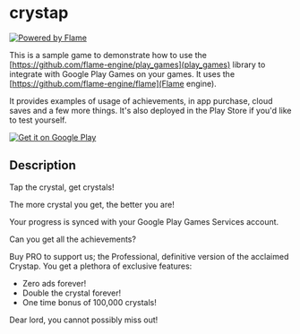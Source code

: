 # crystap

[![Powered by Flame](https://img.shields.io/badge/Powered%20by-%F0%9F%94%A5-orange.svg?style=for-the-badge)](https://flame-engine.org)

This is a sample game to demonstrate how to use the [https://github.com/flame-engine/play_games](play_games) library to integrate with Google Play Games on your games. It uses the [https://github.com/flame-engine/flame](Flame engine).

It provides examples of usage of achievements, in app purchase, cloud saves and a few more things. It's also deployed in the Play Store if you'd like to test yourself.

<a href='https://play.google.com/store/apps/details?id=xyz.luan.games.crystap&pcampaignid=MKT-Other-global-all-co-prtnr-py-PartBadge-Mar2515-1'><img alt='Get it on Google Play' src='https://play.google.com/intl/en_us/badges/images/generic/en_badge_web_generic.png'/></a>

## Description

Tap the crystal, get crystals!

The more crystal you get, the better you are!

Your progress is synced with your Google Play Games Services account.

Can you get all the achievements?

Buy PRO to support us; the Professional, definitive version of the acclaimed Crystap. You get a plethora of exclusive features:

* Zero ads forever!
* Double the crystal forever!
* One time bonus of 100,000 crystals!

Dear lord, you cannot possibly miss out!